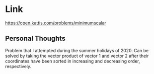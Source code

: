 # Link

https://open.kattis.com/problems/minimumscalar

## Personal Thoughts
Problem that I attempted during the summer holidays of 2020. Can be solved by taking the vector product of vector 1 and vector 2 after their coordinates have been sorted in increasing and decreasing order, respectively.

